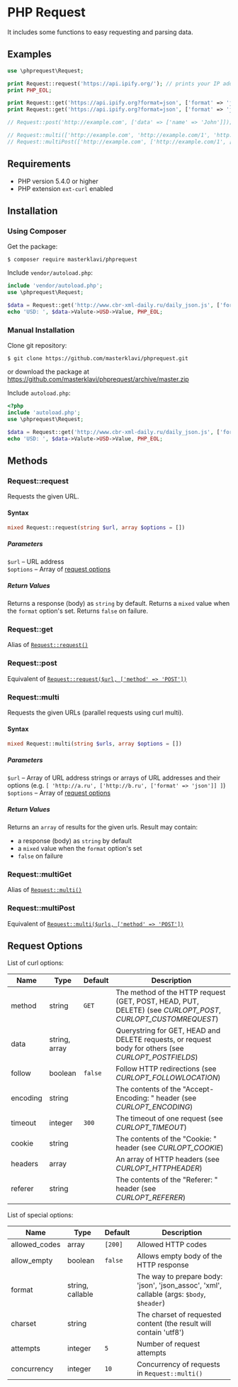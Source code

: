 
# PHP Request

It includes some functions to easy requesting and parsing data.

## Examples

```PHP
use \phprequest\Request;

print Request::request('https://api.ipify.org/'); // prints your IP address received from https://api.ipify.org/
print PHP_EOL;

print Request::get('https://api.ipify.org?format=json', ['format' => 'json'])->ip, PHP_EOL;
print Request::get('https://api.ipify.org?format=json', ['format' => 'json_assoc'])['ip'], PHP_EOL;

// Request::post('http://example.com', ['data' => ['name' => 'John']]);

// Request::multi(['http://example.com', 'http://example.com/1', 'http://example.com/2'], ['concurrency' => 2]);
// Request::multiPost(['http://example.com', ['http://example.com/1', ['format' => 'json']], 'http://example.com/2'], ['concurrency' => 2]);

```

## Requirements

- PHP version 5.4.0 or higher
- PHP extension `ext-curl` enabled

## Installation 

### Using Composer

Get the package:
```
$ composer require masterklavi/phprequest
```

Include `vendor/autoload.php`:
```PHP
include 'vendor/autoload.php';
use \phprequest\Request;

$data = Request::get('http://www.cbr-xml-daily.ru/daily_json.js', ['format' => 'json']);
echo 'USD: ', $data->Valute->USD->Value, PHP_EOL;
```

### Manual Installation

Clone git repository:
```
$ git clone https://github.com/masterklavi/phprequest.git
```
or download the package at https://github.com/masterklavi/phprequest/archive/master.zip

Include `autoload.php`:
```PHP
<?php
include 'autoload.php';
use \phprequest\Request;

$data = Request::get('http://www.cbr-xml-daily.ru/daily_json.js', ['format' => 'json']);
echo 'USD: ', $data->Valute->USD->Value, PHP_EOL;
```

## Methods

### Request::request
Requests the given URL.

#### Syntax
```PHP
mixed Request::request(string $url, array $options = [])
```
##### Parameters
`$url` – URL address  
`$options` – Array of [request options](#request-options)  
##### Return Values
Returns a response (body) as `string` by default. 
Returns a `mixed` value when the `format` option's set. 
Returns `false` on failure.

### Request::get
Alias of [`Request::request()`](#requestrequest)

### Request::post
Equivalent of [`Request::request($url, ['method' => 'POST'])`](#requestrequest)

### Request::multi
Requests the given URLs (parallel requests using curl multi).

#### Syntax
```PHP
mixed Request::multi(string $urls, array $options = [])
```
##### Parameters
`$url` – Array of URL address strings or arrays of URL addresses and their options (e.g. `[ 'http://a.ru', ['http://b.ru', ['format' => 'json']] ]`)  
`$options` – Array of [request options](#request-options)  
##### Return Values
Returns an `array` of results for the given urls.
Result may contain: 
- a response (body) as `string` by default
- a `mixed` value when the `format` option's set 
- `false` on failure

### Request::multiGet
Alias of [`Request::multi()`](#requestmulti)

### Request::multiPost
Equivalent of [`Request::multi($urls, ['method' => 'POST'])`](#requestmulti)

## Request Options

List of curl options:
 
| Name | Type | Default | Description |
|---|---|---|---|
| method | string | `GET` | The method of the HTTP request (GET, POST, HEAD, PUT, DELETE) (see *CURLOPT_POST*, *CURLOPT_CUSTOMREQUEST*) |
| data | string, array |  | Querystring for GET, HEAD and DELETE requests, or request body for others (see *CURLOPT_POSTFIELDS*) |
| follow | boolean | `false` | Follow HTTP redirections (see *CURLOPT_FOLLOWLOCATION*) |
| encoding | string |  | The contents of the "Accept-Encoding: " header (see *CURLOPT_ENCODING*) |
| timeout | integer | `300` | The timeout of one request (see *CURLOPT_TIMEOUT*) |
| cookie | string |  | The contents of the "Cookie: " header (see *CURLOPT_COOKIE*) |
| headers | array |  | An array of HTTP headers (see *CURLOPT_HTTPHEADER*) |
| referer | string |  | The contents of the "Referer: " header (see *CURLOPT_REFERER*) |

List of special options:

| Name | Type | Default | Description |
|---|---|---|---|
| allowed_codes | array | `[200]` | Allowed HTTP codes |
| allow_empty | boolean | `false` | Allows empty body of the HTTP response |
| format | string, callable |  | The way to prepare body: 'json', 'json_assoc', 'xml', callable (args: `$body`, `$header`) |
| charset | string |  | The charset of requested content (the result will contain 'utf8') |
| attempts | integer | `5` | Number of request attempts |
| concurrency | integer | `10` | Concurrency of requests in `Request::multi()` |

